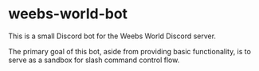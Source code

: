 # weebs-world-bot

This is a small Discord bot for the Weebs World Discord server.

The primary goal of this bot, aside from providing basic functionality, is to serve as a sandbox for slash command control flow.
